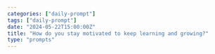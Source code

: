 ```yaml
---
categories: ["daily-prompt"]
tags: ["daily-prompt"]
date: "2024-05-22T15:00:00Z"
title: "How do you stay motivated to keep learning and growing?"
type: "prompts"
---
```

